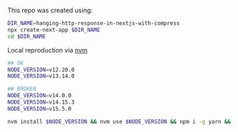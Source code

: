 This repo was created using:

```sh
DIR_NAME=hanging-http-response-in-nextjs-with-compress
npx create-next-app $DIR_NAME
cd $DIR_NAME

```

Local reproduction via [nvm](https://github.com/nvm-sh/nvm)

```sh
## OK
NODE_VERSION=v12.20.0
NODE_VERSION=v13.14.0

## BROKEN
NODE_VERSION=v14.0.0
NODE_VERSION=v14.15.3
NODE_VERSION=v15.5.0
```

```sh
nvm install $NODE_VERSION && nvm use $NODE_VERSION && npm i -g yarn && yarn --ignore-engines && yarn --ignore-engines dev
```
